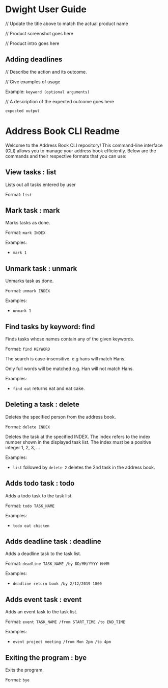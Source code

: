 # Dwight User Guide

// Update the title above to match the actual product name

// Product screenshot goes here

// Product intro goes here

## Adding deadlines

// Describe the action and its outcome.

// Give examples of usage

Example: `keyword (optional arguments)`

// A description of the expected outcome goes here

```
expected output
```

# Address Book CLI Readme

Welcome to the Address Book CLI repository! This command-line interface (CLI) allows you to manage your address book efficiently. Below are the commands and their respective formats that you can use:

## View tasks : list

Lists out all tasks entered by user

Format: `list`

## Mark task : mark

Marks tasks as done.

Format: `mark INDEX`

Examples:
- `mark 1`

## Unmark task : unmark

Unmarks task as done.

Format: `unmark INDEX`

Examples:
- `unmark 1`

## Find tasks by keyword: find

Finds tasks whose names contain any of the given keywords.

Format: `find KEYWORD`

The search is case-insensitive. e.g hans will match Hans.

Only full words will be matched e.g. Han will not match Hans.

Examples:
- `find eat` returns eat and eat cake.

## Deleting a task : delete

Deletes the specified person from the address book.

Format: `delete INDEX`

Deletes the task at the specified INDEX. The index refers to the index number shown in the displayed task list. The index must be a positive integer 1, 2, 3, …​

Examples:
- `list` followed by `delete 2` deletes the 2nd task in the address book.

## Adds todo task : todo

Adds a todo task to the task list.

Format: `todo TASK_NAME`

Examples:
- `todo eat chicken`

## Adds deadline task : deadline

Adds a deadline task to the task list.

Format: `deadline TASK_NAME /by DD/MM/YYYY HHMM`

Examples:
- `deadline return book /by 2/12/2019 1800`

## Adds event task : event

Adds an event task to the task list.

Format: `event TASK_NAME /from START_TIME /to END_TIME`

Examples:
- `event project meeting /from Mon 2pm /to 4pm`

## Exiting the program : bye

Exits the program.

Format: `bye`